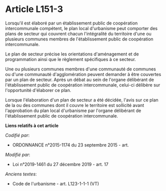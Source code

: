 # Article L151-3

Lorsqu'il est élaboré par un établissement public de coopération intercommunale compétent, le plan local d'urbanisme peut
comporter des plans de secteur qui couvrent chacun l'intégralité du territoire d'une ou plusieurs communes membres de
l'établissement public de coopération intercommunale.

Le plan de secteur précise les orientations d'aménagement et de programmation ainsi que le règlement spécifiques à ce
secteur.

Une ou plusieurs communes membres d'une communauté de communes ou d'une communauté d'agglomération peuvent demander à être
couvertes par un plan de secteur. Après un débat au sein de l'organe délibérant de l'établissement public de coopération
intercommunale, celui-ci délibère sur l'opportunité d'élaborer ce plan.

Lorsque l'élaboration d'un plan de secteur a été décidée, l'avis sur ce plan de la ou des communes dont il couvre le
territoire est sollicité avant l'approbation du plan local d'urbanisme par l'organe délibérant de l'établissement public de
coopération intercommunale.

**Liens relatifs à cet article**

_Codifié par_:

  - ORDONNANCE n°2015-1174 du 23 septembre 2015 - art.

_Modifié par_:

  - Loi n°2019-1461 du 27 décembre 2019 - art. 17

_Anciens textes_:

  - Code de l'urbanisme - art. L123-1-1-1 (VT)
